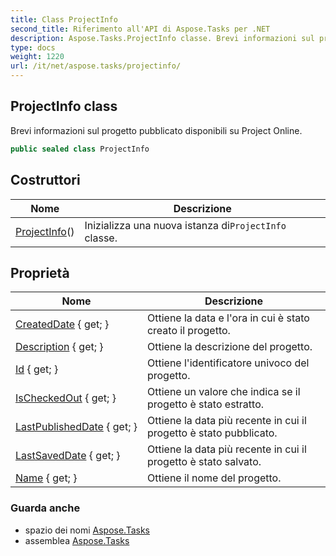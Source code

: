 ```yaml
---
title: Class ProjectInfo
second_title: Riferimento all'API di Aspose.Tasks per .NET
description: Aspose.Tasks.ProjectInfo classe. Brevi informazioni sul progetto pubblicato disponibili su Project Online.
type: docs
weight: 1220
url: /it/net/aspose.tasks/projectinfo/
---
```

## ProjectInfo class

Brevi informazioni sul progetto pubblicato disponibili su Project Online.

```csharp
public sealed class ProjectInfo
```

## Costruttori

| Nome | Descrizione |
| --- | --- |
| [ProjectInfo](projectinfo/)() | Inizializza una nuova istanza di`ProjectInfo` classe. |

## Proprietà

| Nome | Descrizione |
| --- | --- |
| [CreatedDate](../../aspose.tasks/projectinfo/createddate/) { get; } | Ottiene la data e l'ora in cui è stato creato il progetto. |
| [Description](../../aspose.tasks/projectinfo/description/) { get; } | Ottiene la descrizione del progetto. |
| [Id](../../aspose.tasks/projectinfo/id/) { get; } | Ottiene l'identificatore univoco del progetto. |
| [IsCheckedOut](../../aspose.tasks/projectinfo/ischeckedout/) { get; } | Ottiene un valore che indica se il progetto è stato estratto. |
| [LastPublishedDate](../../aspose.tasks/projectinfo/lastpublisheddate/) { get; } | Ottiene la data più recente in cui il progetto è stato pubblicato. |
| [LastSavedDate](../../aspose.tasks/projectinfo/lastsaveddate/) { get; } | Ottiene la data più recente in cui il progetto è stato salvato. |
| [Name](../../aspose.tasks/projectinfo/name/) { get; } | Ottiene il nome del progetto. |

### Guarda anche

* spazio dei nomi [Aspose.Tasks](../../aspose.tasks/)
* assemblea [Aspose.Tasks](../../)


